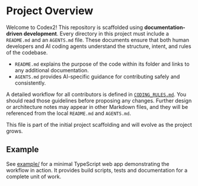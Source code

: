 # Project Overview

Welcome to Codex2! This repository is scaffolded using **documentation-driven development**. Every directory in this project must include a `README.md` and an `AGENTS.md` file. These documents ensure that both human developers and AI coding agents understand the structure, intent, and rules of the codebase.

- `README.md` explains the purpose of the code within its folder and links to any additional documentation.
- `AGENTS.md` provides AI-specific guidance for contributing safely and consistently.

A detailed workflow for all contributors is defined in [`CODING_RULES.md`](CODING_RULES.md). You should read those guidelines before proposing any changes. Further design or architecture notes may appear in other Markdown files, and they will be referenced from the local `README.md` and `AGENTS.md`.

This file is part of the initial project scaffolding and will evolve as the project grows.

## Example

See [example/](example/) for a minimal TypeScript web app demonstrating the workflow in action. It provides build scripts, tests and documentation for a complete unit of work.
